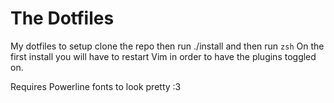 # The Dotfiles
My dotfiles to setup clone the repo then run ./install and then run `zsh`
On the first install you will have to restart Vim in order to have the plugins toggled on.

Requires Powerline fonts to look pretty :3
